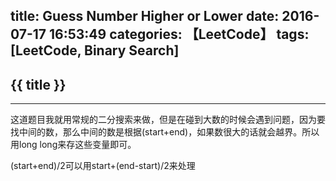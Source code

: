 title: Guess Number Higher or Lower
date: 2016-07-17 16:53:49
categories: 【LeetCode】
tags: [LeetCode, Binary Search]
---
## {{ title }} ##

---

这道题目我就用常规的二分搜索来做，但是在碰到大数的时候会遇到问题，因为要找中间的数，那么中间的数是根据(start+end)，如果数很大的话就会越界。所以用long long来存这些变量即可。

(start+end)/2可以用start+(end-start)/2来处理